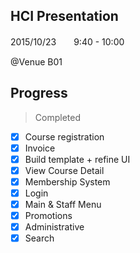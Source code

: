 ## HCI Presentation

2015/10/23　　9:40 - 10:00

@Venue B01

## Progress

> Completed
- [x] Course registration
- [x] Invoice
- [x] Build template + refine UI
- [x] View Course Detail
- [x] Membership System
- [x] Login
- [x] Main & Staff Menu
- [x] Promotions
- [x] Administrative
- [x] Search